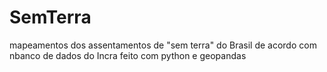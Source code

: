 # SemTerra
mapeamentos dos assentamentos de "sem terra" do Brasil de acordo com nbanco de dados do Incra feito com python e geopandas
